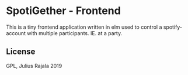 # SpotiGether - Frontend

This is a tiny frontend application written in elm used to control a spotify-account with multiple participants. IE. at a party.

## License

GPL, Julius Rajala 2019
